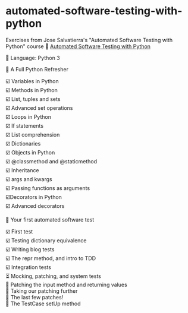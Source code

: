 # automated-software-testing-with-python
Exercises from Jose Salvatierra's "Automated Software Testing with Python" course :link: [Automated Software Testing with Python](https://www.udemy.com/automated-software-testing-with-python/)

:wrench: Language: Python 3

:triangular_flag_on_post: A Full Python Refresher

:ballot_box_with_check: Variables in Python  
:ballot_box_with_check: Methods in Python  
:ballot_box_with_check: List, tuples and sets  
:ballot_box_with_check: Advanced set operations  
:ballot_box_with_check: Loops in Python  
:ballot_box_with_check: If statements  
:ballot_box_with_check: List comprehension  
:ballot_box_with_check: Dictionaries  
:ballot_box_with_check: Objects in Python  
:ballot_box_with_check: @classmethod and @staticmethod  
:ballot_box_with_check: Inheritance  
:ballot_box_with_check: args and kwargs  
:ballot_box_with_check: Passing functions as arguments  
:ballot_box_with_check:Decorators in Python  
:ballot_box_with_check: Advanced decorators  

:triangular_flag_on_post: Your first automated software test

:ballot_box_with_check: First test  
:ballot_box_with_check: Testing dictionary equivalence  
:ballot_box_with_check: Writing blog tests  
:ballot_box_with_check: The repr method, and intro to TDD  
:ballot_box_with_check: Integration tests  
:hourglass_flowing_sand: Mocking, patching, and system tests  
:black_square_button: Patching the input method and returning values  
:black_square_button: Taking our patching further  
:black_square_button: The last few patches!  
:black_square_button: The TestCase setUp method  
